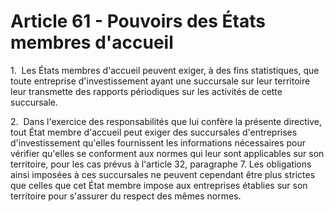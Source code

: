 # Article 61 - Pouvoirs des États membres d'accueil


1.  Les États membres d'accueil peuvent exiger, à des fins statistiques, que toute entreprise d'investissement ayant une succursale sur leur territoire leur transmette des rapports périodiques sur les activités de cette succursale.

2.  Dans l'exercice des responsabilités que lui confère la présente directive, tout État membre d'accueil peut exiger des succursales d'entreprises d'investissement qu'elles fournissent les informations nécessaires pour vérifier qu'elles se conforment aux normes qui leur sont applicables sur son territoire, pour les cas prévus à l'article 32, paragraphe 7. Les obligations ainsi imposées à ces succursales ne peuvent cependant être plus strictes que celles que cet État membre impose aux entreprises établies sur son territoire pour s'assurer du respect des mêmes normes.
